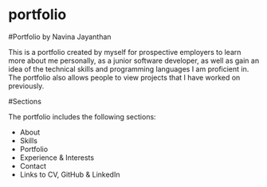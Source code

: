 # portfolio

#Portfolio by Navina Jayanthan

This is a portfolio created by myself for prospective employers to learn more about me personally,
as a junior software developer, as well as gain an idea of the technical skills and programming 
languages I am proficient in. The portfolio also allows people to view projects that I have worked 
on previously.

#Sections

The portfolio includes the following sections: 
- About
- Skills
- Portfolio
- Experience & Interests
- Contact
- Links to CV, GitHub & LinkedIn
